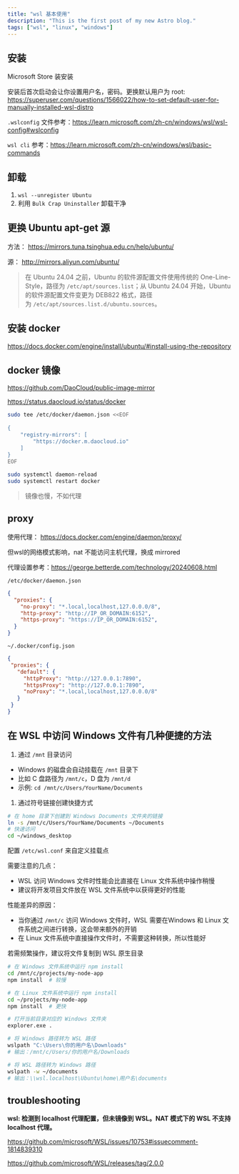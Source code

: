 ```yaml
---
title: "wsl 基本使用"
description: "This is the first post of my new Astro blog."
tags: ["wsl", "linux", "windows"]
---
```





## 安装

Microsoft Store 装安装

安装后首次启动会让你设置用户名，密码。更换默认用户为 root: <https://superuser.com/questions/1566022/how-to-set-default-user-for-manually-installed-wsl-distro>

`.wslconfig` 文件参考：<https://learn.microsoft.com/zh-cn/windows/wsl/wsl-config#wslconfig>

`wsl cli` 参考：<https://learn.microsoft.com/zh-cn/windows/wsl/basic-commands>

## 卸载

 1. `wsl --unregister Ubuntu`
 2. 利用 `Bulk Crap Uninstaller` 卸载干净

## 更换 Ubuntu apt-get 源

方法： <https://mirrors.tuna.tsinghua.edu.cn/help/ubuntu/>

源： <http://mirrors.aliyun.com/ubuntu/>

> 在 Ubuntu 24.04 之前，Ubuntu 的软件源配置文件使用传统的 One-Line-Style，路径为 `/etc/apt/sources.list`；从 Ubuntu 24.04 开始，Ubuntu 的软件源配置文件变更为 DEB822 格式，路径为 `/etc/apt/sources.list.d/ubuntu.sources`。

## 安装 docker

<https://docs.docker.com/engine/install/ubuntu/#install-using-the-repository>

## docker 镜像

<https://github.com/DaoCloud/public-image-mirror>

<https://status.daocloud.io/status/docker>

```sh
sudo tee /etc/docker/daemon.json <<EOF
 
{
    "registry-mirrors": [
        "https://docker.m.daocloud.io"
    ]
}
EOF
 
sudo systemctl daemon-reload
sudo systemctl restart docker
```

> 镜像也慢，不如代理

## proxy

使用代理： <https://docs.docker.com/engine/daemon/proxy/>

但wsl的网络模式影响，nat 不能访问主机代理，换成 mirrored

代理设置参考：<https://george.betterde.com/technology/20240608.html>

`/etc/docker/daemon.json`

```json
{
  "proxies": {
    "no-proxy": "*.local,localhost,127.0.0.0/8",
    "http-proxy": "http://IP_OR_DOMAIN:6152",
    "https-proxy": "https://IP_OR_DOMAIN:6152",
  }
}
```

`~/.docker/config.json`

```json
{
 "proxies": {
   "default": {
     "httpProxy": "http://127.0.0.1:7890",
     "httpsProxy": "http://127.0.0.1:7890",
     "noProxy": "*.local,localhost,127.0.0.0/8"
   }
 }
}
```

## 在 WSL 中访问 Windows 文件有几种便捷的方法

1. 通过 `/mnt` 目录访问

- Windows 的磁盘会自动挂载在 `/mnt` 目录下
- 比如 C 盘路径为 `/mnt/c`，D 盘为 `/mnt/d`
- 示例: `cd /mnt/c/Users/YourName/Documents`

1. 通过符号链接创建快捷方式

```sh
# 在 home 目录下创建到 Windows Documents 文件夹的链接
ln -s /mnt/c/Users/YourName/Documents ~/Documents
# 快速访问
cd ~/windows_desktop
```

配置 `/etc/wsl.conf` 来自定义挂载点

需要注意的几点：

- WSL 访问 Windows 文件时性能会比直接在 Linux 文件系统中操作稍慢
- 建议将开发项目文件放在 WSL 文件系统中以获得更好的性能

性能差异的原因：

- 当你通过 `/mnt/c` 访问 Windows 文件时，WSL 需要在Windows 和 Linux 文件系统之间进行转换，这会带来额外的开销
- 在 Linux 文件系统中直接操作文件时，不需要这种转换，所以性能好

若需频繁操作，建议将文件复制到 WSL 原生目录

```sh
# 在 Windows 文件系统中运行 npm install
cd /mnt/c/projects/my-node-app
npm install  # 较慢

# 在 Linux 文件系统中运行 npm install
cd ~/projects/my-node-app
npm install  # 更快
```

```sh
# 打开当前目录对应的 Windows 文件夹
explorer.exe .
```

```sh
# 将 Windows 路径转为 WSL 路径
wslpath "C:\Users\你的用户名\Downloads"
# 输出：/mnt/c/Users/你的用户名/Downloads

# 将 WSL 路径转为 Windows 路径
wslpath -w ~/documents
# 输出：\\wsl.localhost\Ubuntu\home\用户名\documents

```

## troubleshooting

**wsl: 检测到 localhost 代理配置，但未镜像到 WSL。NAT 模式下的 WSL 不支持 localhost 代理。**

<https://github.com/microsoft/WSL/issues/10753#issuecomment-1814839310>

<https://github.com/microsoft/WSL/releases/tag/2.0.0>
